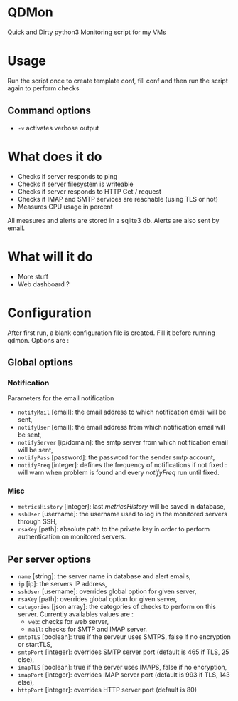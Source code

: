 # QDMon
Quick and Dirty python3 Monitoring script for my VMs

# Usage
Run the script once to create template conf, fill conf and then run the script again to perform checks

## Command options

- `-v` activates verbose output

# What does it do

- Checks if server responds to ping
- Checks if server filesystem is writeable
- Checks if server responds to HTTP Get / request
- Checks if IMAP and SMTP services are reachable (using TLS or not)
- Measures CPU usage in percent

All measures and alerts are stored in a sqlite3 db. Alerts are also sent by email.

# What will it do

- More stuff
- Web dashboard ?

# Configuration

After first run, a blank configuration file is created. Fill it before running qdmon. Options are :

## Global options

### Notification

Parameters for the email notification

- `notifyMail` [email]: the email address to which notification email will be sent,
- `notifyUser` [email]: the email address from which notification email will be sent,
- `notifyServer` [ip/domain]: the smtp server from which notification email will be sent,
- `notifyPass` [password]: the password for the sender smtp account,
- `notifyFreq` [integer]: defines the frequency of notifications if not fixed : will warn when problem is found and every _$notifyFreq$_ run until fixed.

### Misc

- `metricsHistory` [integer]: last _$metricsHistory$_ will be saved in database,
- `sshUser` [username]: the username used to log in the monitored servers through SSH,
- `rsaKey` [path]: absolute path to the private key in order to perform authentication on monitored servers.

## Per server options

- `name` [string]: the server name in database and alert emails,
- `ip` [ip]: the servers IP address,
- `sshUser` [username]: overrides global option for given server,
- `rsaKey` [path]: overrides global option for given server,
- `categories` [json array]: the categories of checks to perform on this server. Currently availables values are :
  - `web`: checks for web server,
  - `mail`: checks for SMTP and IMAP server.
- `smtpTLS` [boolean]: true if the serveur uses SMTPS, false if no encryption or startTLS,
- `smtpPort` [integer]: overrides SMTP server port (default is 465 if TLS, 25 else),
- `imapTLS` [boolean]: true if the server uses IMAPS, false if no encryption,
- `imapPort` [integer]: overrides IMAP server port (default is 993 if TLS, 143 else),
- `httpPort` [integer]: overrides HTTP server port (default is 80)



